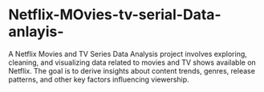 # Netflix-MOvies-tv-serial-Data-anlayis-
A Netflix Movies and TV Series Data Analysis project involves exploring, cleaning, and visualizing data related to movies and TV shows available on Netflix. The goal is to derive insights about content trends, genres, release patterns, and other key factors influencing viewership.
